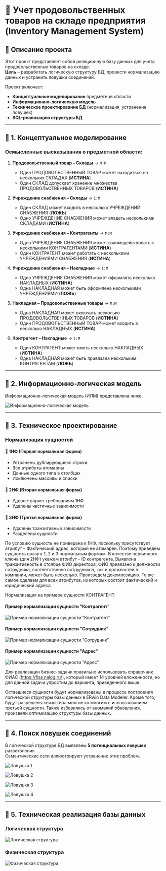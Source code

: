 # 🏬 Учет продовольственных товаров на складе предприятия  (Inventory Management System)

## 📌 Описание проекта  
Этот проект представляет собой реляционную базу данных для учета продовольственных товаров на складе.  
**Цель** – разработать логическую структуру БД, провести нормализацию данных и устранить ловушки соединений.  

Проект включает:  
- **Концептуальное моделирование** предметной области  
- **Информационно-логическую модель**  
- **Техническое проектирование БД** (нормализация, устранение ловушек)  
- **SQL-реализацию структуры БД**  

---

## 📌 1. Концептуальное моделирование

### Осмысленные высказывания о предметной области:  

1. **Продовольственный товар – Склады** → `M:M`  
   - Один ПРОДОВОЛЬСТВЕННЫЙ ТОВАР может находиться на нескольких СКЛАДАХ (**ИСТИНА**)  
   - Один СКЛАД допускает хранение множества ПРОДОВОЛЬСТВЕННЫХ ТОВАРОВ (**ИСТИНА**)  

2. **Учреждение снабжения – Склады** → `1:M`  
   - Один СКЛАД может входить в несколько УЧРЕЖДЕНИЙ СНАБЖЕНИЯ (**ЛОЖЬ**)  
   - Одно УЧРЕЖДЕНИЕ СНАБЖЕНИЯ может владеть несколькими СКЛАДАМИ (**ИСТИНА**)  

3. **Учреждение снабжения – Контрагенты** → `M:M`  
   - Одно УЧРЕЖДЕНИЕ СНАБЖЕНИЯ может взаимодействовать с несколькими КОНТРАГЕНТАМИ (**ИСТИНА**)  
   - Один КОНТРАГЕНТ может работать с несколькими УЧРЕЖДЕНИЯМИ СНАБЖЕНИЯ (**ИСТИНА**)  

4. **Учреждение снабжения – Накладные** → `1:M`  
   - Одно УЧРЕЖДЕНИЕ СНАБЖЕНИЯ может оформлять несколько НАКЛАДНЫХ (**ИСТИНА**)  
   - Одна НАКЛАДНАЯ может быть оформлена несколькими УЧРЕЖДЕНИЯМИ (**ЛОЖЬ**)  

5. **Накладная – Продовольственные товары** → `M:M`  
   - Одна НАКЛАДНАЯ может включать несколько ПРОДОВОЛЬСТВЕННЫХ ТОВАРОВ (**ИСТИНА**)  
   - Один ПРОДОВОЛЬСТВЕННЫЙ ТОВАР может входить в несколько НАКЛАДНЫХ (**ИСТИНА**)  

6. **Контрагент – Накладные** → `1:M`  
   - Один КОНТРАГЕНТ может иметь несколько НАКЛАДНЫХ (**ИСТИНА**)  
   - Одна НАКЛАДНАЯ может быть привязана нескольким КОНТРАГЕНТАМ (**ЛОЖЬ**)  

---

## 📌 2. Информационно-логическая модель  

Информационно-логическая модель (ИЛМ) представлена ниже.  

![Информационно-логическая модель](https://raw.githubusercontent.com/d0pus/projects/main/Data_Projects/Inventory_Management_System_DB/img/img_1.png)

---

## 📌 3. Техническое проектирование  

### **Нормализация сущностей**  

#### 🔹 1НФ (Первая нормальная форма)  
- Устранены дублирующиеся строки  
- Все атрибуты атомарны  
- Данные одного типа в столбцах  
- Исключены массивы и списки  

#### 🔹 2НФ (Вторая нормальная форма)  
- Удовлетворяет требованиям 1НФ  
- Удалены частичные зависимости  

#### 🔹 3НФ (Третья нормальная форма)  
- Удалены транзитивные зависимости  
- Разделены сущности  

По условию сущность не приведена к 1НФ, поскольку присутствует атрибут – Фактический адрес, который не атомарен. Поэтому приведем сущность сразу к 1, 2 и 3 нормальным формам.
В качестве первичного ключа (для 2НФ) укажем атрибут – ID контрагента.
Выявлена транзитивность в столбце ФИО директора, ФИО привязано к должности сотрудника, соответственно сотрудников, как и должностей в компании, может быть несколько. Произведем декомпозицию.
То же самое сделаем для всех атрибутов, из которых состоит фактический и юридический адреса.

Нормализация на примере сущности КОНТРАГЕНТ:


#### **Пример нормализации сущности "Контрагент"**  

![Пример нормализации сущности "Контрагент"](img/img_2.png)

#### **Пример нормализации сущности "Сотрудник"**  

![Пример нормализации сущности "Сотрудник"](img/img_3.png)

#### **Пример нормализации сущности "Адрес"**  

![Пример нормализации сущности "Адрес"](img/img_4.png)

Для реализации бизнес-задачи правильно использовать справочник ФИАС (https://fias.nalog.ru/), который имеет 14 уровней вложенности, но для данной задачи упростим до варианта, приведенного выше.

Оставшиеся сущности будут нормализованы в процессе построения логической структуры базы данных в ERwin Data Modeler. Кроме того, будут разрешены связи типа многие ко многим с использованием третьей сущности. Также избавились от аномалий обновления, произвели оптимизацию структуры базы данных.            

---

## 📌 4. Поиск ловушек соединений  

В логической структуре БД выявлены **5 потенциальных ловушек** разветвления.  
Семантические сети иллюстрируют устранение этих проблем.  

![Ловушка 1](img/img_5.png)

![Ловушка 2](img/img_6.png)

![Ловушка 3](img/img_7.png)

![Ловушка 4](img/img_8.png)

---

## 📌 5. Техническая реализация базы данных  

### Логическая структура

![Логическая структура](img/log.png)

### Физическая структура

![Физическая структура](img/phis.png)
